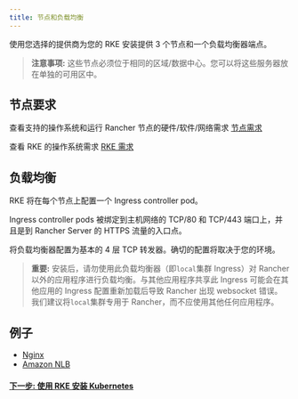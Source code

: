 ```yaml
---
title: 节点和负载均衡
---
```


使用您选择的提供商为您的 RKE 安装提供 3 个节点和一个负载均衡器端点。

> **注意事项:** 这些节点必须位于相同的区域/数据中心。您可以将这些服务器放在单独的可用区中。

## 节点要求

查看支持的操作系统和运行 Rancher 节点的硬件/软件/网络需求 [节点需求](/docs/installation/requirements/_index)

查看 RKE 的操作系统需求 [RKE 需求](https://rancher.com/docs/rke/latest/en/os/)

## 负载均衡

RKE 将在每个节点上配置一个 Ingress controller pod。

Ingress controller pods 被绑定到主机网络的 TCP/80 和 TCP/443 端口上，并且是到 Rancher Server 的 HTTPS 流量的入口点。

将负载均衡器配置为基本的 4 层 TCP 转发器。确切的配置将取决于您的环境。

> **重要:**
> 安装后，请勿使用此负载均衡器（即`local`集群 Ingress）对 Rancher 以外的应用程序进行负载均衡。与其他应用程序共享此 Ingress 可能会在其他应用的 Ingress 配置重新加载后导致 Rancher 出现 websocket 错误。我们建议将`local`集群专用于 Rancher，而不应使用其他任何应用程序。

## 例子

- [Nginx](/docs/installation/options/helm2/create-nodes-lb/nginx/_index)
- [Amazon NLB](/docs/installation/options/helm2/create-nodes-lb/nlb/_index)

#### [下一步: 使用 RKE 安装 Kubernetes](/docs/installation/options/helm2/kubernetes-rke/_index)
